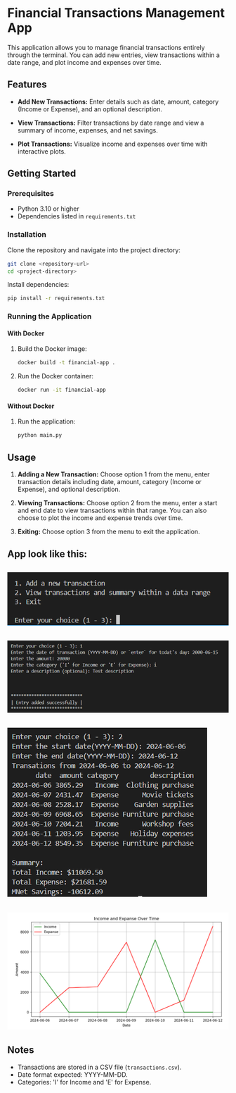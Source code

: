 # Financial Transactions Management App

This application allows you to manage financial transactions entirely through the terminal. You can add new entries, view transactions within a date range, and plot income and expenses over time.

## Features

- **Add New Transactions:** Enter details such as date, amount, category (Income or Expense), and an optional description.
  
- **View Transactions:** Filter transactions by date range and view a summary of income, expenses, and net savings.

- **Plot Transactions:** Visualize income and expenses over time with interactive plots.

## Getting Started

### Prerequisites

- Python 3.10 or higher
- Dependencies listed in `requirements.txt`

### Installation

Clone the repository and navigate into the project directory:

```bash
git clone <repository-url>
cd <project-directory>
```

Install dependencies:

```bash
pip install -r requirements.txt
```

### Running the Application

#### With Docker

1. Build the Docker image:

   ```bash
   docker build -t financial-app .
   ```

2. Run the Docker container:

   ```bash
   docker run -it financial-app
   ```

#### Without Docker

1. Run the application:

   ```bash
   python main.py
   ```

## Usage

1. **Adding a New Transaction:** Choose option 1 from the menu, enter transaction details including date, amount, category (Income or Expense), and optional description.
  
2. **Viewing Transactions:** Choose option 2 from the menu, enter a start and end date to view transactions within that range. You can also choose to plot the income and expense trends over time.

3. **Exiting:** Choose option 3 from the menu to exit the application.

## App look like this:

![](./img/start.PNG)
--------------
![](./img/choice1.PNG)
--------------
![](./img/choice2.PNG)
--------------
![](./img/plot.PNG)
--------------
## Notes

- Transactions are stored in a CSV file (`transactions.csv`).
- Date format expected: YYYY-MM-DD.
- Categories: 'I' for Income and 'E' for Expense.